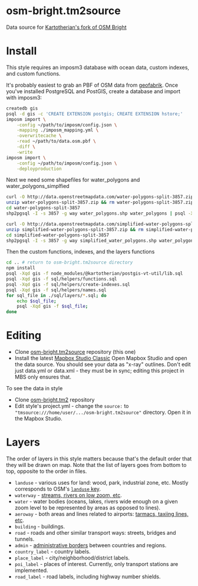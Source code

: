 # osm-bright.tm2source
Data source for [Kartotherian's fork  of OSM Bright](https://github.com/kartotherian/osm-bright.tm2)

# Install
This style requires an imposm3 database with ocean data, custom indexes, and custom functions.

It's probably easiest to grab an PBF of OSM data from [geofabrik](http://download.geofabrik.de/). Once you've installed PostgreSQL and PostGIS, create a database and import with imposm3:

```sh
createdb gis
psql -d gis -c 'CREATE EXTENSION postgis; CREATE EXTENSION hstore;'
imposm import \
    -config ~/path/to/imposm/config.json \
    -mapping ./imposm_mapping.yml \
    -overwritecache \
    -read ~/path/to/data.osm.pbf \
    -diff \
    -write
imposm import \
    -config ~/path/to/imposm/config.json \
    -deployproduction 
```

Next we need some shapefiles for water_polygons and water_polygons_simplfied

```sh
curl -O http://data.openstreetmapdata.com/water-polygons-split-3857.zip
unzip water-polygons-split-3857.zip && rm water-polygons-split-3857.zip
cd water-polygons-split-3857
shp2pgsql -I -s 3857 -g way water_polygons.shp water_polygons | psql -Xqd gis
```

```sh
curl -O http://data.openstreetmapdata.com/simplified-water-polygons-split-3857.zip
unzip simplified-water-polygons-split-3857.zip && rm simplified-water-polygons-split-3857.zip
cd simplified-water-polygons-split-3857
shp2pgsql -I -s 3857 -g way simplified_water_polygons.shp water_polygons_simplified | psql -Xqd gis
```

Then the custom functions, indexes, and the layers functions

```sh
cd .. # return to osm-bright.tm2source directory
npm install
psql -Xqd gis -f node_modules/@kartotherian/postgis-vt-util/lib.sql
psql -Xqd gis -f sql/helpers/functions.sql
psql -Xqd gis -f sql/helpers/create-indexes.sql
psql -Xqd gis -f sql/helpers/names.sql
for sql_file in ./sql/layers/*.sql; do 
    echo $sql_file;
    psql -Xqd gis -f $sql_file;
done
```

# Editing
* Clone [osm-bright.tm2source](https://github.com/kartotherian/osm-bright.tm2source) repository (this one)
* Install the latest [Mapbox Studio Classic](https://www.mapbox.com/mapbox-studio-classic/)
Open Mapbox Studio and open the data source. You should see your data as "x-ray" outlines. Don't edit just data.yml or data.xml - they must be in sync; editing this project in MBS only ensures that.

To see the data in style
* Clone [osm-bright.tm2](https://github.com/kartotherian/osm-bright.tm2) repository
* Edit style's project.yml - change the `source:` to `"tmsource:///home/user/.../osm-bright.tm2source"` directory.
Open it in the Mapbox Studio.

# Layers
The order of layers in this style matters because that's the default order that they will be drawn on map. Note that the list of layers goes from bottom to top, opposite to the order in files.
* `landuse` - various uses for land: wood, park, industrial zone, etc. Mostly corresponds to OSM's [`landuse` key](http://wiki.openstreetmap.org/wiki/Key:landuse).
* `waterway` - [streams, rivers on low zoom, etc](http://wiki.openstreetmap.org/wiki/Key:waterway).
* `water` - water bodies (oceans, lakes, rivers wide enough on a given zoom level to be represented by areas as opposed to lines).
* `aeroway` - both areas and lines related to airports: [tarmacs, taxiing lines, etc](http://wiki.openstreetmap.org/wiki/Key:aeroway).
* `building` - buildings.
* `road` - roads and other similar transport ways: streets, bridges and tunnels.
* `admin` - [administrative borders](http://wiki.openstreetmap.org/wiki/Tag:boundary%3Dadministrative) between countries and regions.
* `country_label` - country labels.
* `place_label` - city/neighborhood/district labels.
* `poi_label` - places of interest. Currently, only transport stations are implemented.
* `road_label` - road labels, including highway number shields.
